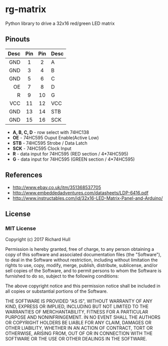 # rg-matrix
Python library to drive a 32x16 red/green LED matrix

## Pinouts

| Desc | Pin | Pin | Desc |
|-----:|:---:|:---:|------|
|  GND |  1  |  2  | A    |
|  GND |  3  |  4  | B    |
|  GND |  5  |  6  | C    |
|   OE |  7  |  8  | D    |
|    R |  9  |  10 | G    |
|  VCC |  11 |  12 | VCC  |
|  GND |  13 |  14 | STB  |
|  GND |  15 |  16 | SCK  |

* __A, B, C, D__ - row select with 74HC138
* __OE__ - 74HC595 Ouput Enable(Active Low)
* __STB__ - 74HC595 Strobe / Data Latch
* __SCK__ - 74HC595 Clock Input
* __R__ - data input for 74HC595 (RED section / 4*74HC595)
* __G__ - data input for 74HC595 (GREEN section / 4*74HC595)

## References

* http://www.ebay.co.uk/itm/351368537705
* http://www.embeddedadventures.com/datasheets/LDP-6416.pdf
* http://www.instructables.com/id/32x16-LED-Matrix-Panel-and-Arduino/

## License

### MIT License

Copyright (c) 2017 Richard Hull

Permission is hereby granted, free of charge, to any person obtaining a copy
of this software and associated documentation files (the "Software"), to deal
in the Software without restriction, including without limitation the rights
to use, copy, modify, merge, publish, distribute, sublicense, and/or sell
copies of the Software, and to permit persons to whom the Software is
furnished to do so, subject to the following conditions:

The above copyright notice and this permission notice shall be included in all
copies or substantial portions of the Software.

THE SOFTWARE IS PROVIDED "AS IS", WITHOUT WARRANTY OF ANY KIND, EXPRESS OR
IMPLIED, INCLUDING BUT NOT LIMITED TO THE WARRANTIES OF MERCHANTABILITY,
FITNESS FOR A PARTICULAR PURPOSE AND NONINFRINGEMENT. IN NO EVENT SHALL THE
AUTHORS OR COPYRIGHT HOLDERS BE LIABLE FOR ANY CLAIM, DAMAGES OR OTHER
LIABILITY, WHETHER IN AN ACTION OF CONTRACT, TORT OR OTHERWISE, ARISING FROM,
OUT OF OR IN CONNECTION WITH THE SOFTWARE OR THE USE OR OTHER DEALINGS IN THE
SOFTWARE.
